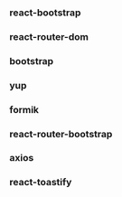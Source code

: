 ### react-bootstrap

### react-router-dom

### bootstrap

### yup

### formik

### react-router-bootstrap

### axios

### react-toastify
